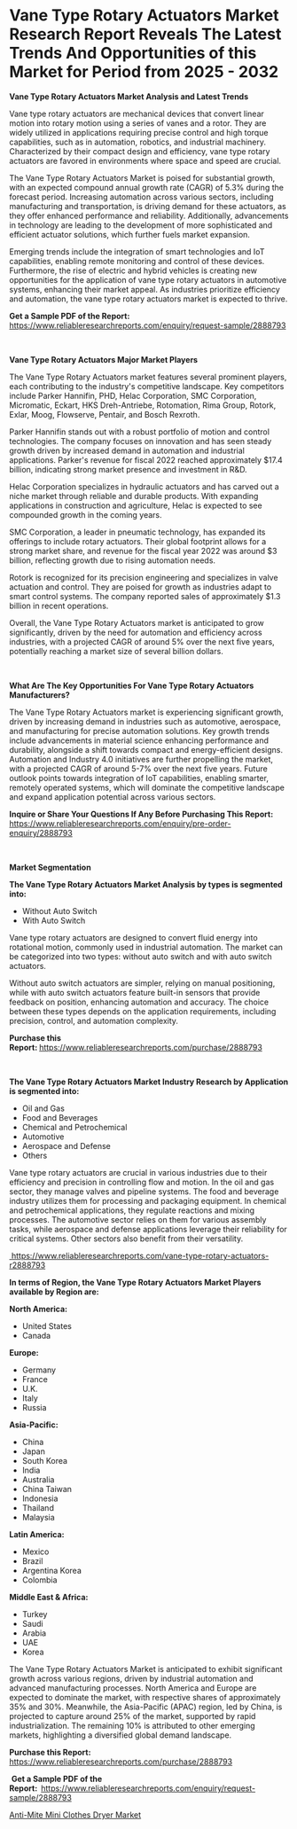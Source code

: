 <p><h1>Vane Type Rotary Actuators Market Research Report Reveals The Latest Trends And Opportunities of this Market for Period from 2025 - 2032</h1></p><p><strong>Vane Type Rotary Actuators Market Analysis and Latest Trends</strong></p>
<p><p>Vane type rotary actuators are mechanical devices that convert linear motion into rotary motion using a series of vanes and a rotor. They are widely utilized in applications requiring precise control and high torque capabilities, such as in automation, robotics, and industrial machinery. Characterized by their compact design and efficiency, vane type rotary actuators are favored in environments where space and speed are crucial.</p><p>The Vane Type Rotary Actuators Market is poised for substantial growth, with an expected compound annual growth rate (CAGR) of 5.3% during the forecast period. Increasing automation across various sectors, including manufacturing and transportation, is driving demand for these actuators, as they offer enhanced performance and reliability. Additionally, advancements in technology are leading to the development of more sophisticated and efficient actuator solutions, which further fuels market expansion.</p><p>Emerging trends include the integration of smart technologies and IoT capabilities, enabling remote monitoring and control of these devices. Furthermore, the rise of electric and hybrid vehicles is creating new opportunities for the application of vane type rotary actuators in automotive systems, enhancing their market appeal. As industries prioritize efficiency and automation, the vane type rotary actuators market is expected to thrive.</p></p>
<p><strong>Get a Sample PDF of the Report:&nbsp;</strong> <a href="https://www.reliableresearchreports.com/enquiry/request-sample/2888793?utm_campaign=2657&utm_medium=2&utm_source=Github&utm_content=ia&utm_term=14032025&utm_id=vane-type-rotary-actuators">https://www.reliableresearchreports.com/enquiry/request-sample/2888793</a></p>
<p>&nbsp;</p>
<p><strong>Vane Type Rotary Actuators Major Market Players</strong></p>
<p><p>The Vane Type Rotary Actuators market features several prominent players, each contributing to the industry's competitive landscape. Key competitors include Parker Hannifin, PHD, Helac Corporation, SMC Corporation, Micromatic, Eckart, HKS Dreh-Antriebe, Rotomation, Rima Group, Rotork, Exlar, Moog, Flowserve, Pentair, and Bosch Rexroth.</p><p>Parker Hannifin stands out with a robust portfolio of motion and control technologies. The company focuses on innovation and has seen steady growth driven by increased demand in automation and industrial applications. Parker's revenue for fiscal 2022 reached approximately $17.4 billion, indicating strong market presence and investment in R&D.</p><p>Helac Corporation specializes in hydraulic actuators and has carved out a niche market through reliable and durable products. With expanding applications in construction and agriculture, Helac is expected to see compounded growth in the coming years.</p><p>SMC Corporation, a leader in pneumatic technology, has expanded its offerings to include rotary actuators. Their global footprint allows for a strong market share, and revenue for the fiscal year 2022 was around $3 billion, reflecting growth due to rising automation needs.</p><p>Rotork is recognized for its precision engineering and specializes in valve actuation and control. They are poised for growth as industries adapt to smart control systems. The company reported sales of approximately $1.3 billion in recent operations.</p><p>Overall, the Vane Type Rotary Actuators market is anticipated to grow significantly, driven by the need for automation and efficiency across industries, with a projected CAGR of around 5% over the next five years, potentially reaching a market size of several billion dollars.</p></p>
<p>&nbsp;</p>
<p><strong>What Are The Key Opportunities For Vane Type Rotary Actuators Manufacturers?</strong></p>
<p><p>The Vane Type Rotary Actuators market is experiencing significant growth, driven by increasing demand in industries such as automotive, aerospace, and manufacturing for precise automation solutions. Key growth trends include advancements in material science enhancing performance and durability, alongside a shift towards compact and energy-efficient designs. Automation and Industry 4.0 initiatives are further propelling the market, with a projected CAGR of around 5-7% over the next five years. Future outlook points towards integration of IoT capabilities, enabling smarter, remotely operated systems, which will dominate the competitive landscape and expand application potential across various sectors.</p></p>
<p><strong>Inquire or Share Your Questions If Any Before Purchasing This Report:</strong> <a href="https://www.reliableresearchreports.com/enquiry/pre-order-enquiry/2888793?utm_campaign=2657&utm_medium=2&utm_source=Github&utm_content=ia&utm_term=14032025&utm_id=vane-type-rotary-actuators">https://www.reliableresearchreports.com/enquiry/pre-order-enquiry/2888793</a></p>
<p>&nbsp;</p>
<p><strong>Market Segmentation</strong></p>
<p><strong>The Vane Type Rotary Actuators Market Analysis by types is segmented into:</strong></p>
<p><ul><li>Without Auto Switch</li><li>With Auto Switch</li></ul></p>
<p><p>Vane type rotary actuators are designed to convert fluid energy into rotational motion, commonly used in industrial automation. The market can be categorized into two types: without auto switch and with auto switch actuators. </p><p>Without auto switch actuators are simpler, relying on manual positioning, while with auto switch actuators feature built-in sensors that provide feedback on position, enhancing automation and accuracy. The choice between these types depends on the application requirements, including precision, control, and automation complexity.</p></p>
<p><strong>Purchase this Report:&nbsp;</strong><a href="https://www.reliableresearchreports.com/purchase/2888793?utm_campaign=2657&utm_medium=2&utm_source=Github&utm_content=ia&utm_term=14032025&utm_id=vane-type-rotary-actuators">https://www.reliableresearchreports.com/purchase/2888793</a></p>
<p>&nbsp;</p>
<p><strong>The Vane Type Rotary Actuators Market Industry Research by Application is segmented into:</strong></p>
<p><ul><li>Oil and Gas</li><li>Food and Beverages</li><li>Chemical and Petrochemical</li><li>Automotive</li><li>Aerospace and Defense</li><li>Others</li></ul></p>
<p><p>Vane type rotary actuators are crucial in various industries due to their efficiency and precision in controlling flow and motion. In the oil and gas sector, they manage valves and pipeline systems. The food and beverage industry utilizes them for processing and packaging equipment. In chemical and petrochemical applications, they regulate reactions and mixing processes. The automotive sector relies on them for various assembly tasks, while aerospace and defense applications leverage their reliability for critical systems. Other sectors also benefit from their versatility.</p></p>
<p><a href="https://www.reliableresearchreports.com/vane-type-rotary-actuators-r2888793?utm_campaign=2657&utm_medium=2&utm_source=Github&utm_content=ia&utm_term=14032025&utm_id=vane-type-rotary-actuators">&nbsp;https://www.reliableresearchreports.com/vane-type-rotary-actuators-r2888793</a></p>
<p><strong>In terms of Region, the Vane Type Rotary Actuators Market Players available by Region are:</strong></p>
<p>
    <p> <strong> North America: </strong>
        <ul>
            <li>United States</li>
            <li>Canada</li>
        </ul>
        </p> 
    <p> <strong> Europe: </strong>
        <ul>
            <li>Germany</li>
            <li>France</li>
            <li>U.K.</li>
            <li>Italy</li>
            <li>Russia</li>
        </ul>
        </p> 
    <p> <strong> Asia-Pacific: </strong>
        <ul>
            <li>China</li>
            <li>Japan</li>
            <li>South Korea</li>
            <li>India</li>
            <li>Australia</li>
            <li>China Taiwan</li>
            <li>Indonesia</li>
            <li>Thailand</li>
            <li>Malaysia</li>
        </ul>
        </p> 
    <p> <strong> Latin America: </strong>
        <ul>
            <li>Mexico</li>
            <li>Brazil</li>
            <li>Argentina Korea</li>
            <li>Colombia</li>
        </ul>
        </p> 
    <p> <strong> Middle East & Africa: </strong>
        <ul>
            <li>Turkey</li>
            <li>Saudi</li>
            <li>Arabia</li>
            <li>UAE</li>
            <li>Korea</li>
        </ul>
    </p>
    </p>
<p><p>The Vane Type Rotary Actuators Market is anticipated to exhibit significant growth across various regions, driven by industrial automation and advanced manufacturing processes. North America and Europe are expected to dominate the market, with respective shares of approximately 35% and 30%. Meanwhile, the Asia-Pacific (APAC) region, led by China, is projected to capture around 25% of the market, supported by rapid industrialization. The remaining 10% is attributed to other emerging markets, highlighting a diversified global demand landscape.</p></p>
<p><strong>Purchase this Report: </strong><a href="https://www.reliableresearchreports.com/purchase/2888793?utm_campaign=2657&utm_medium=2&utm_source=Github&utm_content=ia&utm_term=14032025&utm_id=vane-type-rotary-actuators">https://www.reliableresearchreports.com/purchase/2888793</a></p>
<p>&nbsp;<strong>Get a Sample PDF of the Report:&nbsp;&nbsp;</strong><a href="https://www.reliableresearchreports.com/enquiry/request-sample/2888793?utm_campaign=2657&utm_medium=2&utm_source=Github&utm_content=ia&utm_term=14032025&utm_id=vane-type-rotary-actuators">https://www.reliableresearchreports.com/enquiry/request-sample/2888793</a></p>
<p><strong></strong></p>
<p><p><a href="https://github.com/barnickclara79/Market-Research-Report-List-1/blob/main/anti-mite-mini-clothes-dryer-market.md?utm_campaign=2657&utm_medium=2&utm_source=Github&utm_content=ia&utm_term=14032025&utm_id=vane-type-rotary-actuators">Anti-Mite Mini Clothes Dryer Market</a></p></p>